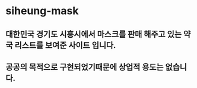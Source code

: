 # siheung-mask

## 대한민국 경기도 시흥시에서 마스크를 판매 해주고 있는 약국 리스트를 보여준 사이트 입니다.
## 공공의 목적으로 구현되었기때문에 상업적 용도는 없습니다.

